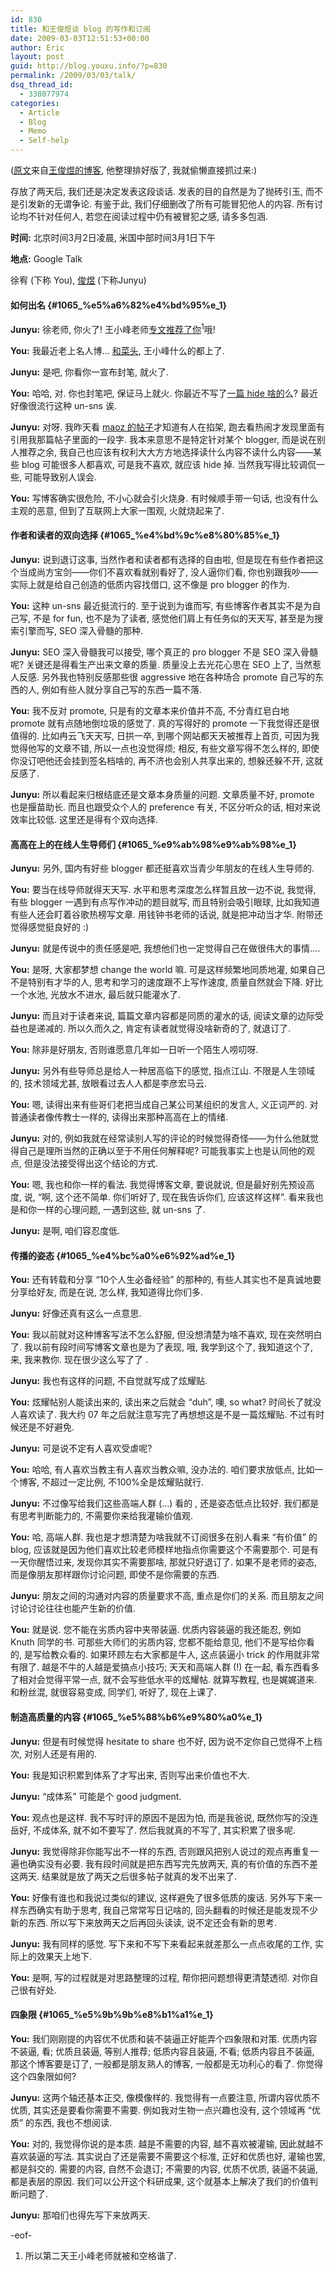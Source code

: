 ```yaml
---
id: 830
title: 和王俊煜谈 blog 的写作和订阅
date: 2009-03-03T12:51:53+00:00
author: Eric
layout: post
guid: http://blog.youxu.info/?p=830
permalink: /2009/03/03/talk/
dsq_thread_id:
  - 338077974
categories:
  - Article
  - Blog
  - Memo
  - Self-help
---
```

([原文](http://blog.wangjunyu.net/1065)来自[王俊煜的博客](http://blog.wangjunyu.net/), 他整理排好版了, 我就偷懒直接抓过来:)

存放了两天后, 我们还是决定发表这段谈话. 发表的目的自然是为了抛砖引玉, 而不是引发新的无谓争论. 有鉴于此, 我们仔细删改了所有可能冒犯他人的内容. 所有讨论均不针对任何人, 若您在阅读过程中仍有被冒犯之感, 请多多包涵.

**时间:** 北京时间3月2日凌晨, 米国中部时间3月1日下午
  
**地点:** Google Talk

徐宥 (下称 You), [俊煜](http://blog.wangjunyu.net/) (下称Junyu)

#### 如何出名 {#1065_%e5%a6%82%e4%bd%95%e_1}

**Junyu:** 徐老师, 你火了! 王小峰老师[专文推荐了你](http://www.wangxiaofeng.net/?p=2553)<sup>1</sup>哦!

**You:** 我最近老上名人博… [和菜头](http://www.hecaitou.net/?p=4367), 王小峰什么的都上了.

**Junyu:** 是吧, 你看你一宣布封笔, 就火了.

**You:** 哈哈, 对. 你也封笔吧, 保证马上就火. 你最近不写了[一篇 hide 啥的](http://blog.wangjunyu.net/1059)么? 最近好像很流行这种 un-sns 诶.

**Junyu:** 对呀. 我昨天看 [maoz 的帖子](http://maozzz.com/blog/2009/williamlong-freedom-responsibility/)才知道有人在掐架, 跑去看热闹才发现里面有引用我那篇帖子里面的一段字. 我本来意思不是特定针对某个 blogger, 而是说在别人推荐之余, 我自己也应该有权利大大方方地选择读什么内容不读什么内容——某些 blog 可能很多人都喜欢, 可是我不喜欢, 就应该 hide 掉. 当然我写得比较调侃一些, 可能导致别人误会.

**You:** 写博客确实很危险, 不小心就会引火烧身. 有时候顺手带一句话, 也没有什么主观的恶意, 但到了互联网上大家一围观, 火就烧起来了.

#### 作者和读者的双向选择 {#1065_%e4%bd%9c%e8%80%85%e_1}

**Junyu:** 说到退订这事, 当然作者和读者都有选择的自由啦, 但是现在有些作者把这个当成尚方宝剑——你们不喜欢看就别看好了, 没人逼你们看, 你也别跟我吵——实际上就是给自己创造的低质内容找借口, 这不像是 pro blogger 的作为.

**You:** 这种 un-sns 最近挺流行的. 至于说到为谁而写, 有些博客作者其实不是为自己写, 不是 for fun, 也不是为了读者, 感觉他们肩上有任务似的天天写, 甚至是为搜索引擎而写, SEO 深入骨髓的那种.

**Junyu:** SEO 深入骨髓我可以接受, 哪个真正的 pro blogger 不是 SEO 深入骨髓呢? 关键还是得看生产出来文章的质量. 质量没上去光花心思在 SEO 上了, 当然惹人反感. 另外我也特别反感那些很 aggressive 地在各种场合 promote 自己写的东西的人, 例如有些人就分享自己写的东西一篇不落.

**You:** 我不反对 promote, 只是有的文章本来价值并不高, 不分青红皂白地 promote 就有点随地倒垃圾的感觉了. 真的写得好的 promote 一下我觉得还是很值得的. 比如冉云飞天天写, 日拱一卒, 到哪个网站都天天被推荐上首页, 可因为我觉得他写的文章不错, 所以一点也没觉得烦; 相反, 有些文章写得不怎么样的, 即使你没订吧他还会挂到签名档啥的, 再不济也会别人共享出来的, 想躲还躲不开, 这就反感了.

**Junyu:** 所以看起来归根结底还是文章本身质量的问题. 文章质量不好, promote 也是揠苗助长. 而且也跟受众个人的 preference 有关, 不区分听众的话, 相对来说效率比较低. 这里还是得有个双向选择.

#### 高高在上的在线人生导师们 {#1065_%e9%ab%98%e9%ab%98%e_1}

**Junyu:** 另外, 国内有好些 blogger 都还挺喜欢当青少年朋友的在线人生导师的.

**You:** 要当在线导师就得天天写. 水平和思考深度怎么样暂且放一边不说, 我觉得, 有些 blogger 一遇到有点写作冲动的题目就写, 而且特别会吸引眼球, 比如我知道有些人还会盯着谷歌热榜写文章. 用钱钟书老师的话说, 就是把冲动当才华. 附带还觉得感觉挺良好的 :)

**Junyu:** 就是传说中的责任感是吧, 我想他们也一定觉得自己在做很伟大的事情….

**You:** 是呀, 大家都梦想 change the world 嘛. 可是这样频繁地同质地灌, 如果自己不是特别有才华的人, 思考和学习的速度跟不上写作速度, 质量自然就会下降. 好比一个水池, 光放水不进水, 最后就只能灌水了.

**Junyu:** 而且对于读者来说, 篇篇文章内容都是同质的灌水的话, 阅读文章的边际受益也是递减的. 所以久而久之, 肯定有读者就觉得没啥新奇的了, 就退订了.

**You:** 除非是好朋友, 否则谁愿意几年如一日听一个陌生人唠叨呀.

**Junyu:** 另外有些导师总是给人一种居高临下的感觉, 指点江山. 不限是人生领域的, 技术领域尤甚, 放眼看过去人人都是李彦宏马云.

**You:** 嗯, 读得出来有些哥们老把当成自己某公司某组织的发言人, 义正词严的. 对普通读者像传教士一样的, 读得出来那种高高在上的情绪.

**Junyu:** 对的, 例如我就在经常读别人写的评论的时候觉得奇怪——为什么他就觉得自己是理所当然的正确以至于不用任何解释呢? 可能我事实上也是认同他的观点, 但是没法接受得出这个结论的方式.

**You:** 嗯, 我也和你一样的看法. 我觉得博客文章, 要说就说, 但是最好别先预设高度, 说, “啊, 这个还不简单. 你们听好了, 现在我告诉你们, 应该这样这样”. 看来我也是和你一样的心理问题, 一遇到这些, 就 un-sns 了.

**Junyu:** 是啊, 咱们容忍度低.

#### 传播的姿态 {#1065_%e4%bc%a0%e6%92%ad%e_1}

**You:** 还有转载和分享 “10个人生必备经验” 的那种的, 有些人其实也不是真诚地要分享给好友, 而是在说, 怎么样, 我知道得比你们多.

**Junyu:** 好像还真有这么一点意思.

**You:** 我以前就对这种博客写法不怎么舒服, 但没想清楚为啥不喜欢, 现在突然明白了. 我以前有段时间写博客文章也是为了表现, 哦, 我学到这个了, 我知道这个了, 来, 我来教你. 现在很少这么写了了 .

**Junyu:** 我也有这样的问题, 不自觉就写成了炫耀贴.

**You:** 炫耀帖别人能读出来的, 读出来之后就会 “duh”, 噢, so what? 时间长了就没人喜欢读了. 我大约 07 年之后就注意写完了再想想这是不是一篇炫耀贴. 不过有时候还是不好避免.

**Junyu:** 可是说不定有人喜欢受虐呢?

**You:** 哈哈, 有人喜欢当教主有人喜欢当教众嘛, 没办法的. 咱们要求放低点, 比如一个博客, 不超过一定比例, 不100%全是炫耀贴就行.

**Junyu:** 不过像写给我们这些高端人群 (…) 看的 , 还是姿态低点比较好. 我们都是有思考判断能力的, 不需要你来给我灌输价值观.

**You:** 哈, 高端人群. 我也是才想清楚为啥我就不订阅很多在别人看来 “有价值” 的 blog, 应该就是因为他们喜欢比较老师模样地指点你需要这个不需要那个. 可是有一天你醒悟过来, 发现你其实不需要那啥, 那就只好退订了. 如果不是老师的姿态, 而是像朋友那样跟你讨论问题, 即使不是你需要的东西.

**Junyu:** 朋友之间的沟通对内容的质量要求不高, 重点是你们的关系. 而且朋友之间讨论讨论往往也能产生新的价值.

**You:** 就是说. 您不能在劣质内容中夹带装逼. 优质内容装逼的我还能忍, 例如 Knuth 同学的书. 可那些大师们的劣质内容, 您都不能给意见, 他们不是写给你看的, 是写给教众看的. 如果环顾左右大家都是牛人, 这点装逼小 trick 的作用就非常有限了. 越是不牛的人越是爱搞点小技巧; 天天和高端人群 (!) 在一起, 看东西看多了相对会觉得平常一点, 就不会写些低水平的炫耀帖. 就算写教程, 也是娓娓道来. 和粉丝混, 就很容易变成, 同学们, 听好了, 现在上课了.

#### 制造高质量的内容 {#1065_%e5%88%b6%e9%80%a0%e_1}

**Junyu:** 但是有时候觉得 hesitate to share 也不好, 因为说不定你自己觉得不上档次, 对别人还是有用的.

**You:** 我是知识积累到体系了才写出来, 否则写出来价值也不大.

**Junyu:** “成体系” 可能是个 good judgment.

**You:** 观点也是这样. 我不写时评的原因不是因为怕, 而是我爸说, 既然你写的没连岳好, 不成体系, 就不如不要写了. 然后我就真的不写了, 其实积累了很多呢.

**Junyu:** 我觉得除非你能写出不一样的东西, 否则跟风把别人说过的观点再重复一遍也确实没有必要. 我有段时间就是把东西写完先放两天, 真的有价值的东西不差这两天. 结果就是放了两天之后很多帖子就真的发不出来了.

**You:** 好像有谁也和我说过类似的建议, 这样避免了很多低质的废话. 另外写下来一样东西确实有助于思考, 我自己常常写日记啥的, 回头翻看的时候还是能发现不少新的东西. 所以写下来放两天之后再回头读读, 说不定还会有新的思考.

**Junyu:** 我有同样的感觉. 写下来和不写下来看起来就差那么一点点收尾的工作, 实际上的效果天上地下.

**You:** 是啊, 写的过程就是对思路整理的过程, 帮你把问题想得更清楚透彻. 对你自己很有好处.

#### 四象限 {#1065_%e5%9b%9b%e8%b1%a1%e_1}

**You:** 我们刚刚提的内容优不优质和装不装逼正好能弄个四象限和对策. 优质内容不装逼, 看; 优质且装逼, 等别人推荐; 低质内容且装逼, 不看; 低质内容且不装逼, 那这个博客要是订了, 一般都是朋友熟人的博客, 一般都是无功利心的看了. 你觉得这个四象限如何?

**Junyu:** 这两个轴还基本正交, 像模像样的. 我觉得有一点要注意, 所谓内容优质不优质, 其实还是要看你需要不需要. 例如我对生物一点兴趣也没有, 这个领域再 “优质” 的东西, 我也不想阅读.

**You:** 对的, 我觉得你说的是本质. 越是不需要的内容, 越不喜欢被灌输, 因此就越不喜欢装逼的写法. 其实说白了还是需要不需要这个标准, 正好和优质也好, 灌输也罢, 都是斜交的. 需要的内容, 自然不会退订; 不需要的内容, 优质不优质, 装逼不装逼, 都是表层的原因. 我们可以公开这个科研成果, 这个就基本上解决了我们的价值判断问题了.

**Junyu:** 那咱们也得先写下来放两天.

-eof-

1. 所以第二天王小峰老师就被和空格谐了.